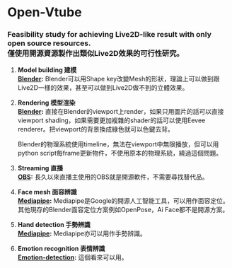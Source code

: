 # Open-Vtube

### Feasibility study for achieving Live2D-like result with only open source resources.<br>僅使用開源資源製作出類似Live2D效果的可行性研究。

1. <b>Model building 建模</b>  
    <b>[Blender](https://www.blender.org/):</b> Blender可以用Shape key改變Mesh的形狀，理論上可以做到跟Live2D一樣的效果，甚至可以做到Live2D做不到的立體效果。


2. <b>Rendering 模型渲染</b>  
    <b>[Blender](https://www.blender.org/):</b> 直接在Blender的viewport上render，如果只用圖片的話可以直接viewport shading，如果需要更加複雜的shader的話可以使用Eevee renderer。把viewport的背景換成綠色就可以色鍵去背。
    
    Blender的物理系統使用timeline，無法在viewport中無限播放，但可以用python script每frame更新物件，不使用原本的物理系統，繞過這個問題。


3. <b>Streaming 直播</b>  
    <b>[OBS](https://obsproject.com/):</b> 長久以來直播主使用的OBS就是開源軟件，不需要尋找替代品。

4. <b>Face mesh 面容辨識</b>  
    <b>[Mediapipe](https://github.com/google/mediapipe):</b> Mediapipe是Google的開源人工智能工具，可以用作面容定位。其他現存的Blender面容定位方案例如OpenPose，Ai Face都不是開源方案。


5. <b>Hand detection 手勢辨識</b>  
    <b>[Mediapipe](https://github.com/google/mediapipe):</b> Mediapipe亦可以用作手勢辨識。


6. <b>Emotion recognition 表情辨識</b>  
    <b>[Emotion-detection](https://github.com/atulapra/Emotion-detection):</b> 這個看來可以用。
